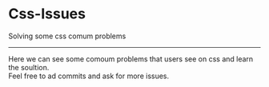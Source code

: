 # Css-Issues
Solving some css comum problems
<hr>
Here we can see some comoum problems that users see on css and learn the soultion. <br>
Feel free to ad commits and ask for more issues.
